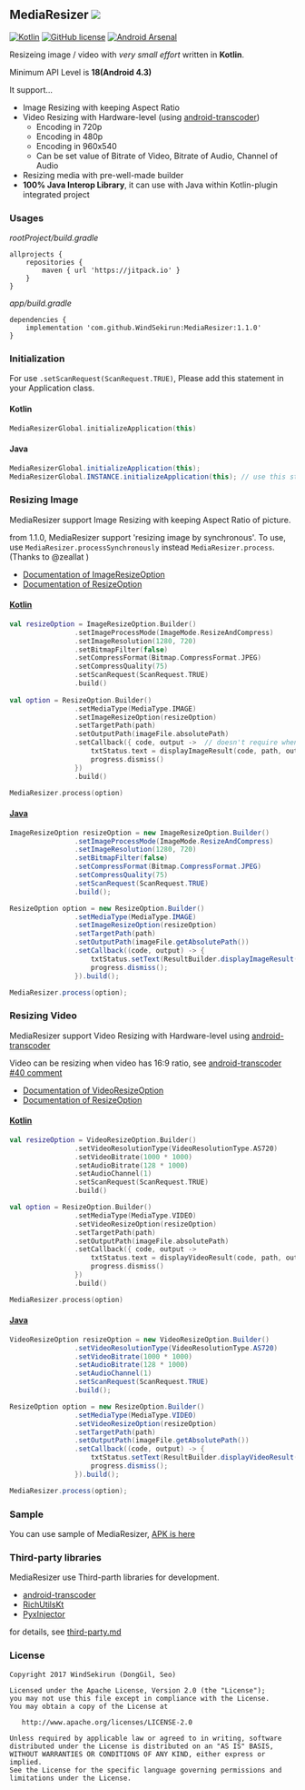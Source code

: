 ## MediaResizer [![](https://jitpack.io/v/WindSekirun/MediaResizer.svg)](https://jitpack.io/#WindSekirun/MediaResizer) 
[![Kotlin](https://img.shields.io/badge/kotlin-1.2.0-blue.svg)](http://kotlinlang.org)	[![GitHub license](https://img.shields.io/badge/license-Apache%20License%202.0-blue.svg?style=flat)](http://www.apache.org/licenses/LICENSE-2.0) [![Android Arsenal](https://img.shields.io/badge/Android%20Arsenal-MediaResizer-brightgreen.svg?style=flat)](https://android-arsenal.com/details/1/6700)

Resizeing image / video with *very small effort* written in **Kotlin**.

Minimum API Level is **18(Android 4.3)**

It support... 

* Image Resizing with keeping Aspect Ratio
* Video Resizing with Hardware-level (using [android-transcoder](https://github.com/ypresto/android-transcoder))
    * Encoding in 720p
    * Encoding in 480p
    * Encoding in 960x540
    * Can be set value of Bitrate of Video, Bitrate of Audio, Channel of Audio
* Resizing media with pre-well-made builder
* **100% Java Interop Library**, it can use with Java within Kotlin-plugin integrated project

### Usages
*rootProject/build.gradle*
```	
allprojects {
    repositories {
	    maven { url 'https://jitpack.io' }
    }
}
```

*app/build.gradle*
```
dependencies {
    implementation 'com.github.WindSekirun:MediaResizer:1.1.0'
}
```

### Initialization
For use ```.setScanRequest(ScanRequest.TRUE)```, Please add this statement in your Application class.

#### Kotlin
```Kotlin
MediaResizerGlobal.initializeApplication(this)
```

#### Java
```Java
MediaResizerGlobal.initializeApplication(this);
MediaResizerGlobal.INSTANCE.initializeApplication(this); // use this statement in 1.0.0
```

### Resizing Image
MediaResizer support Image Resizing with keeping Aspect Ratio of picture.

from 1.1.0, MediaResizer support 'resizing image by synchronous'. To use, use ```MediaResizer.processSynchronously``` instead ```MediaResizer.process```. (Thanks to @zeallat )

* [Documentation of ImageResizeOption](https://windsekirun.github.io/MediaResizer/-media-resizer/pyxis.uzuki.live.mediaresizer.data/-image-resize-option/-builder/index.html)
* [Documentation of ResizeOption](https://windsekirun.github.io/MediaResizer/-media-resizer/pyxis.uzuki.live.mediaresizer.data/-resize-option/-builder/index.html)

#### [Kotlin](https://github.com/WindSekirun/MediaResizer/blob/master/sample/src/main/java/pyxis/uzuki/live/mediaresizersample/activity/KotlinActivity.kt)
```Kotlin
val resizeOption = ImageResizeOption.Builder()
                .setImageProcessMode(ImageMode.ResizeAndCompress)
                .setImageResolution(1280, 720)
                .setBitmapFilter(false)
                .setCompressFormat(Bitmap.CompressFormat.JPEG)
                .setCompressQuality(75)
                .setScanRequest(ScanRequest.TRUE)
                .build()
        
val option = ResizeOption.Builder()
                .setMediaType(MediaType.IMAGE)
                .setImageResizeOption(resizeOption)
                .setTargetPath(path)
                .setOutputPath(imageFile.absolutePath)
                .setCallback({ code, output ->  // doesn't require when using ```processSynchronously```
                    txtStatus.text = displayImageResult(code, path, output)
                    progress.dismiss()
                })
                .build()

MediaResizer.process(option)
````

#### [Java](https://github.com/WindSekirun/MediaResizer/blob/master/sample/src/main/java/pyxis/uzuki/live/mediaresizersample/activity/JavaActivity.java)

```Java
ImageResizeOption resizeOption = new ImageResizeOption.Builder()
                .setImageProcessMode(ImageMode.ResizeAndCompress)
                .setImageResolution(1280, 720)
                .setBitmapFilter(false)
                .setCompressFormat(Bitmap.CompressFormat.JPEG)
                .setCompressQuality(75)
                .setScanRequest(ScanRequest.TRUE)
                .build();

ResizeOption option = new ResizeOption.Builder()
                .setMediaType(MediaType.IMAGE)
                .setImageResizeOption(resizeOption)
                .setTargetPath(path)
                .setOutputPath(imageFile.getAbsolutePath())
                .setCallback((code, output) -> {
                    txtStatus.setText(ResultBuilder.displayImageResult(code, path, output));
                    progress.dismiss();
                }).build();

MediaResizer.process(option);
```

### Resizing Video
MediaResizer support Video Resizing with Hardware-level using [android-transcoder](https://github.com/ypresto/android-transcoder)

Video can be resizing when video has 16:9 ratio, see [android-transcoder #40 comment](https://github.com/ypresto/android-transcoder/issues/40)

* [Documentation of VideoResizeOption](https://windsekirun.github.io/MediaResizer/-media-resizer/pyxis.uzuki.live.mediaresizer.data/-video-resize-option/-builder/index.html)
* [Documentation of ResizeOption](https://windsekirun.github.io/MediaResizer/-media-resizer/pyxis.uzuki.live.mediaresizer.data/-resize-option/-builder/index.html)

#### [Kotlin](https://github.com/WindSekirun/MediaResizer/blob/master/sample/src/main/java/pyxis/uzuki/live/mediaresizersample/activity/KotlinActivity.kt)
```Kotlin
val resizeOption = VideoResizeOption.Builder()
                .setVideoResolutionType(VideoResolutionType.AS720)
                .setVideoBitrate(1000 * 1000)
                .setAudioBitrate(128 * 1000)
                .setAudioChannel(1)
                .setScanRequest(ScanRequest.TRUE)
                .build()

val option = ResizeOption.Builder()
                .setMediaType(MediaType.VIDEO)
                .setVideoResizeOption(resizeOption)
                .setTargetPath(path)
                .setOutputPath(imageFile.absolutePath)
                .setCallback({ code, output ->
                    txtStatus.text = displayVideoResult(code, path, output)
                    progress.dismiss()
                })
                .build()

MediaResizer.process(option)
````

#### [Java](https://github.com/WindSekirun/MediaResizer/blob/master/sample/src/main/java/pyxis/uzuki/live/mediaresizersample/activity/JavaActivity.java)

```Java
VideoResizeOption resizeOption = new VideoResizeOption.Builder()
                .setVideoResolutionType(VideoResolutionType.AS720)
                .setVideoBitrate(1000 * 1000)
                .setAudioBitrate(128 * 1000)
                .setAudioChannel(1)
                .setScanRequest(ScanRequest.TRUE)
                .build();

ResizeOption option = new ResizeOption.Builder()
                .setMediaType(MediaType.VIDEO)
                .setVideoResizeOption(resizeOption)
                .setTargetPath(path)
                .setOutputPath(imageFile.getAbsolutePath())
                .setCallback((code, output) -> {
                    txtStatus.setText(ResultBuilder.displayVideoResult(code, path, output));
                    progress.dismiss();
                }).build();

MediaResizer.process(option);
```

### Sample
You can use sample of MediaResizer, [APK is here](https://github.com/WindSekirun/MediaResizer/raw/master/sample-debug.apk)

### Third-party libraries
MediaResizer use Third-parth libraries for development.

* [android-transcoder](https://github.com/ypresto/android-transcoder)
* [RichUtilsKt](https://github.com/WindSekirun/RichUtilsKt)
* [PyxInjector](https://github.com/WindSekirun/PyxInjector)

for details, see [third-party.md](https://github.com/WindSekirun/MediaResizer/blob/master/third-party.md)

### License 
```
Copyright 2017 WindSekirun (DongGil, Seo)

Licensed under the Apache License, Version 2.0 (the "License");
you may not use this file except in compliance with the License.
You may obtain a copy of the License at

   http://www.apache.org/licenses/LICENSE-2.0

Unless required by applicable law or agreed to in writing, software
distributed under the License is distributed on an "AS IS" BASIS,
WITHOUT WARRANTIES OR CONDITIONS OF ANY KIND, either express or implied.
See the License for the specific language governing permissions and
limitations under the License.
```
